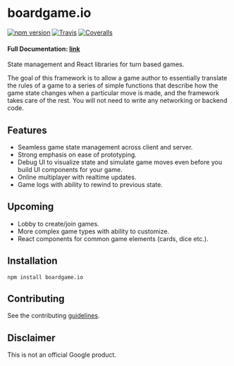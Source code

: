 # boardgame.io
[![npm version](https://badge.fury.io/js/boardgame.io.svg)](https://www.npmjs.com/package/boardgame.io)
[![Travis](https://img.shields.io/travis/google/boardgame.io/master.svg)](https://travis-ci.org/google/boardgame.io)
[![Coveralls](https://img.shields.io/coveralls/google/boardgame.io.svg)](https://coveralls.io/github/google/boardgame.io?branch=master)

#### Full Documentation: [link](https://google.github.io/boardgame.io/)

State management and React libraries for turn based games.

The goal of this framework is to allow a game author to
essentially translate the rules of a game to a series of
simple functions that describe how the game state changes
when a particular move is made, and the framework takes
care of the rest. You will not need to write any
networking or backend code.

## Features

* Seamless game state management across client and server.
* Strong emphasis on ease of prototyping.
* Debug UI to visualize state and simulate game moves even before you build UI components for your game.
* Online multiplayer with realtime updates.
* Game logs with ability to rewind to previous state.

## Upcoming

* Lobby to create/join games.
* More complex game types with ability to customize.
* React components for common game elements (cards, dice etc.).

## Installation

```
npm install boardgame.io
```

## Contributing

See the contributing [guidelines](CONTRIBUTING.md).

## Disclaimer

This is not an official Google product.
